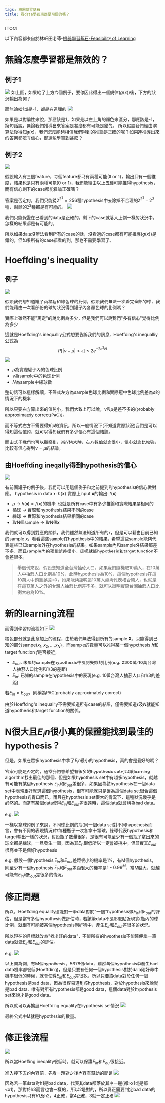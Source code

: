```yaml
---
tags: 機器學習基石
title: 看data學到東西是可信的嗎？
---
```


[TOC]

以下內容都來自於林軒田老師-[機器學習基石-Feasibility of Learning](https://www.youtube.com/watch?v=tOgbh5_747w&list=PLXVfgk9fNX2I7tB6oIINGBmW50rrmFTqf&index=14)
# 無論怎麼學習都是無效的？
## 例子1
![](https://i.imgur.com/SMsq3Ek.png)
如上圖，如果給了上方六個例子，要你因此得出一個規律($g(x)$)後，下方的狀況輸出為何？

而無論給1或是-1，都是有道理的
![](https://i.imgur.com/sHBv2gC.png)

如果是以對稱性來說，那應該是1，如果是以左上角的顏色來區分，那應該是-1，換句話說，無論我們推導出來答案是甚麼都有可能是錯的。
所以假設我們經由演算法後得知$g(x)$，我們怎麼能夠相信我們得到的推論是正確的呢？如果連推導出來的答案都沒有信心，那還能學習到甚麼？

## 例子2
![](https://i.imgur.com/tXIUJKL.png)

假設輸入有三個feature，每個feature都只有兩種可能(0 or 1)，輸出只有一個維度，結果也是只有兩種可能(0 or 1)，我們能經由以上五種可能推得hypothesis，而有信心剩下的case都能推論正確嗎？

答案是否定的，我們只能從$2^{2^3}=256$種hypothesis中去除掉不合理的$2^{2^3}-2^3$種，剩餘的$2^3$種都是有可能的。
![](https://i.imgur.com/hh7zzWZ.png)

我們只能保證在已看到的data是正確的，剩下的case就落入上例一樣的狀況中，怎樣的結果都是有可能的。

所以如果data沒辦法看到所有的case的話，沒看過的case都有可能推導($g(x)$)是錯的，但如果所有的case都看的到，那也不需要學習了。

# Hoeffding's inequality
## 例子
![](https://i.imgur.com/e7uoEzD.png)

假設我們想知道罐子內橘色和綠色球的比例，假設我們無法一次看完全部的球，我們能藉由一次看部份的球的狀況得到罐子內各顏色球的比例嗎？

實際上雖然不能"篤定"的說比例為多少，但是我們可以說我們"多有信心"覺得比例為多少

這就是Hoeffding's inequalliy公式想要告訴我們的訊息，Hoeffding's inequalliy公式為
$$P[|\nu  - \mu | > \varepsilon ] \le 2{e^{ - 2{\varepsilon ^2}N}}$$

![](https://i.imgur.com/uXjpqg3.png)

- $\mu$為實際罐子內的色球比例
- $\nu$為sample中的色球比例
- $N$為sample中總球數

整句話可以這樣解讀，不等式左方為sample色球比例和實際冠中色球比例差為$\varepsilon$的情況下的機率

所以只要右方算出來的值夠小，我們大致上可以說，$\nu$和$\mu$是差不多的(probably approximately correct(PAC))。

而不等式右方不需要得知$\mu$的資訊，所以一般情況下(不知道實際狀況)我們是可以得知這個值的，就可以得知我們有多少信心有這個結論。

而由式子我們也可以觀察到，當$N$夠大時，右方數值就會很小，信心就會比較強，比較有信心得到$\nu = \mu$的結論。

## 由Hoeffding ineqally得到hypothesis的信心
![](https://i.imgur.com/TNqcIsw.png)

有前面罐子的例子後，我們可以用這個例子和之前提到的hypothesis的信心做對應。
hypothesis in data $\boldsymbol x$: $h(\boldsymbol x)$
實際上input $\boldsymbol x$的輸出: $f(\boldsymbol x)$
- $\mu$ -> $h(\boldsymbol x ) = f(\boldsymbol x)$的機率: 也就是所有case中有多少推論和實際結果是相同的
- 橘球 -> 實際和hypothesis結果不同的case
- 綠球 -> 實際和hypothesis結果相同的case
- 取N個sample -> 取N個$\boldsymbol x$

我們就可以得到對應的關係，我們雖然無法知道所有的$x$，但是可以藉由目前已知的sample $x$，看看這些sample在hypothesis中的結果，希望這些sample能夠代表這些已知sample外在hypothesis的結果。如果sample內和sample外結果都差不多，而且sample內的預測誤差很小，這樣就能hypothesis和target function不會差很多。

>
>舉個例來說，假設想知道全台灣抽菸人口，如果我們隨機取10萬人，在10萬人中抽菸人口比例為10%，此時hypothesis為10%，這個hypothesis在這10萬人中預測誤差=0，如果能夠證明這10萬人能夠代表權台灣人，也就是在這10萬人之外的台灣人抽菸比例差不多，就可以證明實際台灣抽菸人口比例大約為10%。

# 新的learning流程
而得到學習的流程如下
![](https://i.imgur.com/0i5JkVq.png)

橘色部分就是此章加上的流程，由於我們無法得到所有的sample $\boldsymbol X$，只能得到已知的部分sampe(${x_1},{x_2},...,{x_N}$)，而sample的數量可以推得某一個hypothesis $h$和target function $f$是否接近。

- $E_{out}$: 未知的sample在hypothesis中預測失敗的比例(e.g. 2300萬-10萬台灣人抽菸人口比例和1/3的差距)
- $E_{in}$: 已知的sample在hypothesis中的表現(e.g. 10萬台灣人抽菸人口和1/3的差距)

若${E_{in}} \approx {E_{out}}$，則稱為PAC(probably approximately correct)

由於Hoeffding's inequality不需要知道所有case的結果，僅需要知道$\varepsilon$及$N$就能知道hypothesis和target function的關係。

# N很大且$E_in$很小真的保證能找到最佳的hypothesis？
但是，如果在眾多hypothesis中拿了$E_in$最小的hypothesis，真的會是最好的嗎？

答案可能是否定的，通常我們會希望有很多的hypothesis set可以讓learning algorithm找出最佳的那個，但是如果hypothesis set中有越多hypothesis，就越有可能有某個hypothesis $E_{in}$和$E_{out}$差很多，如果因為該hypothesis在一個data set中表現很好就選這個hypothesis，很有可能就只是因為這個data set很合這個hypothesis的胃口而已，而且在hypothesis set很大的情況下，這種狀況幾乎是必然的。而當有某個data使得$E_{in}$和$E_{out}$差很遠時，這個data就會稱為bad data。

e.g.
![](https://i.imgur.com/OM7luls.png)

一樣以拿球的例子來說，不同球比例的瓶(同一個data set對不同hypothesis而言，會有不同的表現情況)中每種瓶子一次各拿十顆球，綠球代表hypothesis和target輸出一樣的狀況，假設瓶子數量很多，是很有可能至少有一個瓶子拿出來的球全都是綠球，一旦發生一個，因為其${E_{in}}$很低所以一定會被挑中，但其實其$E_{out}$很高並不是個好hypothesis

e.g.
假設一個hypothesis ${E_{in}}$和${E_{out}}$差距很小的機率是1%，有M個hypothesis，則至少有一個hypothesis ${E_{in}}$和${E_{out}}$差距很大的機率是$1-0.99^M$，當M越大，就越可能有${E_{in}}$和${E_{out}}$差很多的情況。

# 修正問題
所以，Hoeffding equality僅能對一筆data對於"一個"hypothesis做${E_{in}}$和${E_{out}}$的評估，但是當有多個hypothesis做評估時，若該筆data不是那麼貼近現實(瓶內的球比例，就很有可能被某個hypothesis剛好猜中，產生${E_{in}}$和${E_{out}}$差很多的狀況。

所以現在的目標就改為"找出好的data"，不能所有的hypothesis不能隨便拿一筆data就做${E_{in}}$和${E_{out}}$的評估。

e.g.
![](https://i.imgur.com/nrWDFgG.png)

以上圖為例，有M個hypothesis，5678個data，雖然每個hypothesis中發生bad data機率都很低(Hoeffding)，但是只要有任何一個hypothesis對於data剛好命中機率很低的時候，就會使得${E_{in}}$和${E_{out}}$差很多。所以只要該data對於任何一個hypothesis是bad data，因為很容易選到該hypothesis，對於hypothesis來說就是bad data，唯有對所有hypothesis都是good data，這個data對於hypothesis set來說才是good data。

所以就可以再擴展Hoeffding equality在hypothesis set情況
![](https://i.imgur.com/JTmDPtL.png)

最終公式中M就是hypothesis的數量。

# 修正後流程
![](https://i.imgur.com/7gqeaAt.png)

所以當Hoeffing ineqality很低時，就可以保證${E_{in}}$和${E_{out}}$很接近。

進入接下去的內容前，先看一題對之後內容有幫助的問題
![](https://i.imgur.com/E9F1iyF.png)

因為若一筆data對h1是bad data，代表其data都落於其中一邊(都>x1或是都<x1)，那對於h3而言也會一樣的，所以2是對的，所以真正需要判定bad data的hypothesis只有h1及h2，4正確，當4正確，3就一定正確
![](https://i.imgur.com/ynI8ose.png)

